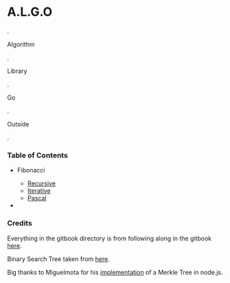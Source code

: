 # A.L.G.O

.

Algorithm 

.

Library

.

Go 

.

Outside

.

### Table of Contents 

- Fibonacci 
  - [Recursive](https://github.com/lsaether/algo/tree/master/fibonacci/fibonacciRecursive.ts)
  - [Iterative](https://github.com/lsaether/algo/tree/master/fibonacci/fibonacciIterative.ts)
  - [Pascal](https://github.com/lsaether/algo/tree/master/fibonacci/fibonacciPascal.ts)

- 


### Credits

Everything in the gitbook directory is from following along in the gitbook [here](https://basarat.gitbooks.io/algorithms/content/docs/datastructures/stack.html).

Binary Search Tree taken from [here](https://github.com/basarat/typescript-collections).

Big thanks to Miguelmota for his [implementation](https://github.com/miguelmota/merkle-tree) of a Merkle Tree in node.js.